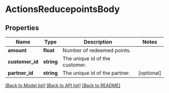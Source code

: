 # ActionsReducepointsBody

## Properties
Name | Type | Description | Notes
------------ | ------------- | ------------- | -------------
**amount** | **float** | Number of redeemed points. | 
**customer_id** | **string** | The unique id of the customer. | 
**partner_id** | **string** | The unique id of the partner. | [optional] 

[[Back to Model list]](../../README.md#documentation-for-models) [[Back to API list]](../../README.md#documentation-for-api-endpoints) [[Back to README]](../../README.md)


